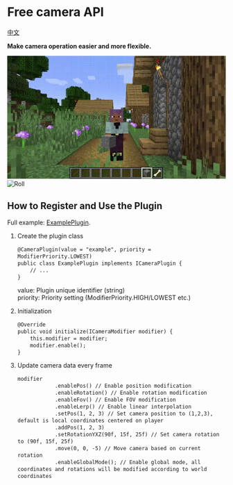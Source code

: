 # Free camera API
[中文](README_ZH.md)

**Make camera operation easier and more flexible.**

![Dolly zoom](md_resource/zoom.gif)
![Roll](md_resource/roll.gif)

## How to Register and Use the Plugin

Full example: [ExamplePlugin](src/main/java/cn/anecansaitin/freecameraapi/ExamplePlugin.java).

1. Create the plugin class
    ```
    @CameraPlugin(value = "example", priority = ModifierPriority.LOWEST)
    public class ExamplePlugin implements ICameraPlugin {
        // ...
    }
    ```
   value: Plugin unique identifier (string)  
   priority: Priority setting (ModifierPriority.HIGH/LOWEST etc.)

2. Initialization
    ```
    @Override
    public void initialize(ICameraModifier modifier) {
        this.modifier = modifier;
        modifier.enable();
    }
    ```

3. Update camera data every frame
    ```
    modifier
                .enablePos() // Enable position modification
                .enableRotation() // Enable rotation modification
                .enableFov() // Enable FOV modification
                .enableLerp() // Enable linear interpolation
                .setPos(1, 2, 3) // Set camera position to (1,2,3), default is local coordinates centered on player
                .addPos(1, 2, 3)
                .setRotationYXZ(90f, 15f, 25f) // Set camera rotation to (90f, 15f, 25f)
                .move(0, 0, -5) // Move camera based on current rotation
                .enableGlobalMode(); // Enable global mode, all coordinates and rotations will be modified according to world coordinates
    ```

